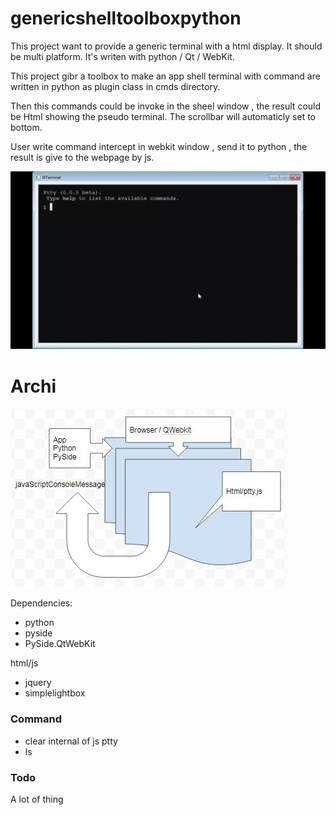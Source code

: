 # genericshelltoolboxpython
This project want to provide a generic terminal with a html display. 
It should be multi platform.
It's writen with python / Qt / WebKit.

This project gibr a toolbox to make an app shell terminal with command are written in python as plugin class in cmds directory.

Then this commands could be invoke in the sheel window , the result could be Html showing the pseudo terminal.
The scrollbar will automaticly set to bottom.

User write command intercept in webkit window , send it to python , the result is give to the webpage by js.

![After Launch](screenshot4.gif)

# Archi 
![After Launch](archi.jpg)

Dependencies:
* python 
* pyside
* PySide.QtWebKit

html/js

* jquery 
* simplelightbox

### Command 
* clear internal of js ptty
* ls 


### Todo 
A lot of thing
